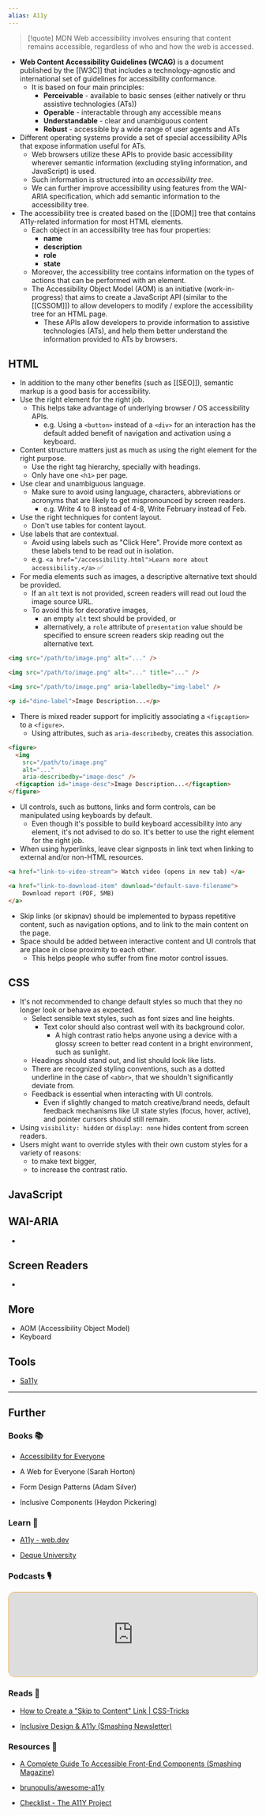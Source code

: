 ```yaml
---
alias: A11y
---
```

> [!quote] MDN
> Web accessibility involves ensuring that content remains accessible, regardless of who and how the web is accessed.

- **Web Content Accessibility Guidelines (WCAG)** is a document published by the [[W3C]] that includes a technology-agnostic and international set of guidelines for accessibility conformance.
    - It is based on four main principles:
        - **Perceivable** - available to basic senses (either natively or thru assistive technologies (ATs))
        - **Operable** - interactable through any accessible means
        - **Understandable** - clear and unambiguous content
        - **Robust** - accessible by a wide range of user agents and ATs
- Different operating systems provide a set of special accessibility APIs that expose information useful for ATs.
    - Web browsers utilize these APIs to provide basic accessibility wherever semantic information (excluding styling information, and JavaScript) is used. 
    - Such information is structured into an *accessibility tree*.
    - We can further improve accessibility using features from the WAI-ARIA specification, which add semantic information to the accessibility tree.
- The accessibility tree is created based on the [[DOM]] tree that contains A11y-related information for most HTML elements.
    - Each object in an accessibility tree has four properties:
        - **name**
        - **description**
        - **role**
        - **state**
    - Moreover, the accessibility tree contains information on the types of actions that can be performed with an element.
    - The Accessibility Object Model (AOM) is an initiative (work-in-progress) that aims to create a JavaScript API (similar to the [[CSSOM]]) to allow developers to modify / explore the accessibility tree for an HTML page.
        - These APIs allow developers to provide information to assistive technologies (ATs), and help them better understand the information provided to ATs by browsers.
## HTML

- In addition to the many other benefits (such as [[SEO]]), semantic markup is a good basis for accessibility.
- Use the right element for the right job.
    - This helps take advantage of underlying browser / OS accessibility APIs.
        - e.g. Using a `<button>` instead of a `<div>` for an interaction has the default added benefit of navigation and activation using a keyboard.
- Content structure matters just as much as using the right element for the right purpose.
    - Use the right tag hierarchy, specially with headings.
    - Only have one `<h1>` per page.
- Use clear and unambiguous language.
    - Make sure to avoid using language, characters, abbreviations or acronyms that are likely to get mispronounced by screen readers. 
        - e.g. Write 4 to 8 instead of 4-8, Write February instead of Feb.
- Use the right techniques for content layout.
    - Don't use tables for content layout.
- Use labels that are contextual.
    - Avoid using labels such as "Click Here". Provide more context as these labels tend to be read out in isolation.
    - e.g. `<a href="/accessibility.html">Learn more about accessibility.</a>` ✅
- For media elements such as images, a descriptive alternative text should be provided.
    - If an `alt` text is not provided, screen readers will read out loud the image source URL. 
    - To avoid this for decorative images, 
        - an empty `alt` text should be provided, or
        - alternatively, a `role` attribute of `presentation` value should be specified to ensure screen readers skip reading out the alternative text.

```html
<img src="/path/to/image.png" alt="..." />

<img src="/path/to/image.png" alt="..." title="..." />

<img src="/path/to/image.png" aria-labelledby="img-label" />

<p id="dino-label">Image Description...</p>
```

- There is mixed reader support for implicitly associating a `<figcaption>`  to a `<figure>`. 
    - Using attributes, such as `aria-describedby`, creates this association.

```html
<figure>
  <img
    src="/path/to/image.png"
    alt="..." 
    aria-describedby="image-desc" />
  <figcaption id="image-desc">Image Description...</figcaption>
</figure>
```

- UI controls, such as buttons, links and form controls, can be manipulated using keyboards by default.
    - Even though it's possible to build keyboard accessibility into any element, it's not advised to do so. It's better to use the right element for the right job.
- When using hyperlinks, leave clear signposts in link text when linking to external and/or non-HTML resources.

```html
<a href="link-to-video-stream"> Watch video (opens in new tab) </a>

<a href="link-to-download-item" download="default-save-filename">
    Download report (PDF, 5MB)
</a>
```

- Skip links (or skipnav) should be implemented to bypass repetitive content, such as navigation options, and to link to the main content on the page.
- Space should be added between interactive content and UI controls that are place in close proximity to each other.
    - This helps people who suffer from fine motor control issues.
## CSS

- It's not recommended to change default styles so much that they no longer look or behave as expected.
    - Select sensible text styles, such as font sizes and line heights.
        - Text color should also contrast well with its background color.
            - A high contrast ratio helps anyone using a device with a glossy screen to better read content in a bright environment, such as sunlight.
    - Headings should stand out, and list should look like lists.
    - There are recognized styling conventions, such as a dotted underline in the case of `<abbr>`, that we shouldn't significantly deviate from.
    - Feedback is essential when interacting with UI controls.
        - Even if slightly changed to match creative/brand needs, default feedback mechanisms like UI state styles (focus, hover, active), and pointer cursors should still remain.
- Using `visibility: hidden` or `display: none` hides content from screen readers.
- Users might want to override styles with their own custom styles for a variety of reasons: 
    - to make text bigger, 
    - to increase the contrast ratio.
## JavaScript


## WAI-ARIA

- 
## Screen Readers

- 
## More

- AOM (Accessibility Object Model)
- Keyboard
## Tools

- [Sa11y](https://sa11y.netlify.app/)

---
## Further

### Books 📚

- [Accessibility for Everyone](https://app.thestorygraph.com/books/16d6fe85-ae9f-438c-ae5c-cd8a9bfb50cb)

- A Web for Everyone (Sarah Horton)

- Form Design Patterns (Adam Silver)

- Inclusive Components (Heydon Pickering)
### Learn 🧠

- [A11y - web.dev](https://web.dev/learn/accessibility/)

- [Deque University](https://dequeuniversity.com/)
### Podcasts 🎙

<iframe style='margin-bottom: .5rem; display: block; height: 170px; width: 100%; border: 1px solid #edae49; border-radius: .75rem; box-sizing: content-box' src='https://podverse.fm/embed/player?episodeId=aY5Uf5C8sqG' title='Podverse Embed Player' class='pv-embed-player'>JS Party - 10 A11y Mistakes to Avoid</iframe>

### Reads 📄

- [How to Create a "Skip to Content" Link | CSS-Tricks](https://css-tricks.com/how-to-create-a-skip-to-content-link/)

- [Inclusive Design & A11y (Smashing Newsletter)](https://mailchi.mp/smashingmagazine/420-inclusive-design-and-accessibility)
### Resources 🧩

- [A Complete Guide To Accessible Front-End Components (Smashing Magazine)](https://www.smashingmagazine.com/2021/03/complete-guide-accessible-front-end-components/)

- [brunopulis/awesome-a11y](https://github.com/brunopulis/awesome-a11y#readme)

- [Checklist - The A11Y Project](https://www.a11yproject.com/checklist/)